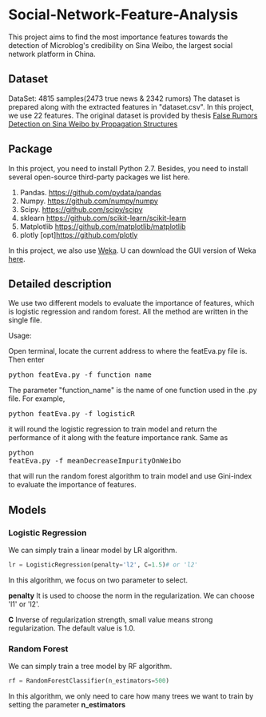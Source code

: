 # Social-Network-Feature-Analysis
This project aims to find the most importance features towards the detection of Microblog's credibility on Sina Weibo, the largest social network platform in China.

## Dataset
DataSet:
4815 samples(2473 true news & 2342 rumors)
The dataset is prepared along with the extracted features in "dataset.csv". In this project, we use 22 features.
The original dataset is provided by thesis
[False Rumors Detection on Sina Weibo by Propagation Structures](http://www.cs.sjtu.edu.cn/~kzhu/papers/kzhu-rumor.pdf)


## Package
In this project, you need to install Python 2.7. Besides, you need to install several open-source third-party packages we list here.

1. Pandas. https://github.com/pydata/pandas
2. Numpy. https://github.com/numpy/numpy
3. Scipy. https://github.com/scipy/scipy
4. sklearn https://github.com/scikit-learn/scikit-learn
5. Matplotlib https://github.com/matplotlib/matplotlib
6. plotly [opt]https://github.com/plotly

In this project, we also use [Weka](https://weka.wikispaces.com/Subversion). U can download the GUI version of Weka [here](http://www.cs.waikato.ac.nz/ml/weka/downloading.html).

## Detailed description
We use two different models to evaluate the importance of features, which is logistic regression and random forest. All the method are written in the single file. 

Usage:

Open terminal, locate the current address to where the featEva.py file is.
Then enter 
<pre>python featEva.py -f function_name</pre>
 The parameter "function_name" is the name of one function used in the .py file. For example, <pre>python featEva.py -f logisticR</pre> 
 it will round the logistic regression to train model and return the performance of it along with the feature importance rank. Same as <pre>python featEva.py -f meanDecreaseImpurityOnWeibo</pre> that will run the random forest algorithm to train model and use Gini-index to evaluate the importance of features.

## Models
### Logistic Regression
We can simply train a linear model by LR algorithm.
```Python
lr = LogisticRegression(penalty='l2', C=1.5)# or 'l2'
```
In this algorithm, we focus on two parameter to select.

**penalty**
    It is used to choose the norm in the regularization. We can choose 'l1' or 'l2'.

**C**
    Inverse of regularization strength, small value means strong regularization. The default value is 1.0.

### Random Forest
We can simply train a tree model by RF algorithm.
```Python
rf = RandomForestClassifier(n_estimators=500)
```
In this algorithm, we only need to care how many trees we want to train by setting the parameter **n_estimators**